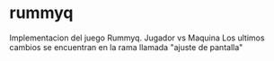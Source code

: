 # rummyq
Implementacion del juego Rummyq. Jugador vs Maquina
Los ultimos cambios se encuentran en la rama llamada "ajuste de pantalla"
